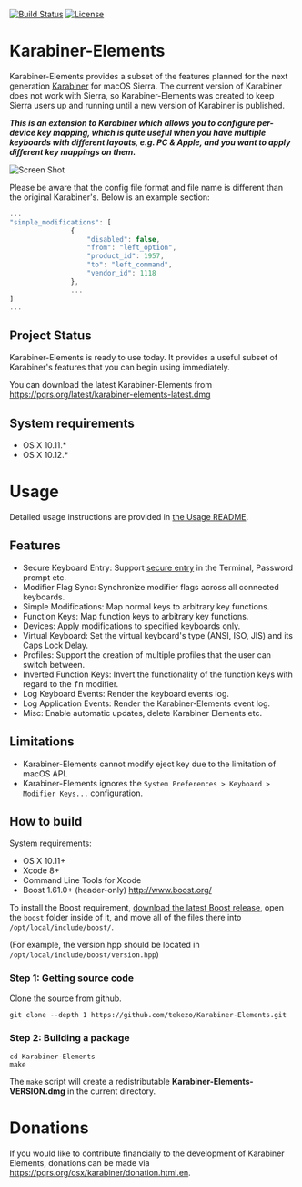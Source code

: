 [![Build Status](https://travis-ci.org/starsy/Karabiner-Elements.svg?branch=master)](https://travis-ci.org/starsy/Karabiner-Elements)
[![License](https://img.shields.io/badge/license-Public%20Domain-blue.svg)](https://github.com/tekezo/Karabiner-Elements/blob/master/LICENSE.md)

# Karabiner-Elements

Karabiner-Elements provides a subset of the features planned for the next generation [Karabiner](https://pqrs.org/osx/karabiner) for macOS Sierra. The current version of Karabiner does not work with Sierra, so Karabiner-Elements was created to keep Sierra users up and running until a new version of Karabiner is published.

**_This is an extension to Karabiner which allows you to configure per-device key mapping, which is quite useful when you have multiple keyboards with different layouts, e.g. PC & Apple, and you want to apply different key mappings on them._**

![Screen Shot](https://raw.githubusercontent.com/starsy/Karabiner-Elements/master/Screen%20Shot.png)

 Please be aware that the config file format and file name is different than the original Karabiner's. Below is an example section:
 ```javascript
 ...
 "simple_modifications": [
                {
                    "disabled": false,
                    "from": "left_option",
                    "product_id": 1957,
                    "to": "left_command",
                    "vendor_id": 1118
                },
                ...
 ]
 ...
 ```

## Project Status

Karabiner-Elements is ready to use today. It provides a useful subset of Karabiner's features that you can begin using immediately.

You can download the latest Karabiner-Elements from https://pqrs.org/latest/karabiner-elements-latest.dmg

## System requirements

* OS X 10.11.*
* OS X 10.12.*

# Usage

Detailed usage instructions are provided in [the Usage README](usage/README.md).

## Features

* Secure Keyboard Entry: Support [secure entry](https://security.stackexchange.com/questions/47749/how-secure-is-secure-keyboard-entry-in-mac-os-xs-terminal) in the Terminal, Password prompt etc.
* Modifier Flag Sync: Synchronize modifier flags across all connected keyboards.
* Simple Modifications: Map normal keys to arbitrary key functions.
* Function Keys: Map function keys to arbitrary key functions.
* Devices: Apply modifications to specified keyboards only.
* Virtual Keyboard: Set the virtual keyboard's type (ANSI, ISO, JIS) and its Caps Lock Delay.
* Profiles: Support the creation of multiple profiles that the user can switch between.
* Inverted Function Keys: Invert the functionality of the function keys with regard to the <kbd>fn</kbd> modifier.
* Log Keyboard Events: Render the keyboard events log.
* Log Application Events: Render the Karabiner-Elements event log.
* Misc: Enable automatic updates, delete Karabiner Elements etc.

## Limitations

* Karabiner-Elements cannot modify eject key due to the limitation of macOS API.
* Karabiner-Elements ignores the `System Preferences > Keyboard > Modifier Keys...` configuration.

## How to build

System requirements:

* OS X 10.11+
* Xcode 8+
* Command Line Tools for Xcode
* Boost 1.61.0+ (header-only) http://www.boost.org/

To install the Boost requirement, [download the latest Boost release](http://www.boost.org/), open the `boost` folder inside of it, and move all of the files there into `/opt/local/include/boost/`.

(For example, the version.hpp should be located in `/opt/local/include/boost/version.hpp`)


### Step 1: Getting source code

Clone the source from github.

```
git clone --depth 1 https://github.com/tekezo/Karabiner-Elements.git
```

### Step 2: Building a package

```
cd Karabiner-Elements
make
```

The `make` script will create a redistributable **Karabiner-Elements-VERSION.dmg** in the current directory.

# Donations

If you would like to contribute financially to the development of Karabiner Elements, donations can be made via https://pqrs.org/osx/karabiner/donation.html.en.
